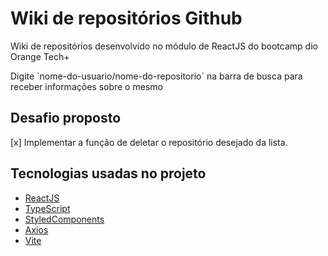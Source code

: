 # Wiki de repositórios Github

<p>
  Wiki de repositórios desenvolvido no módulo de ReactJS do bootcamp dio Orange Tech+
</p>
<p>
  Digite `nome-do-usuario/nome-do-repositorio` na barra de busca para receber informações sobre o mesmo
</p>

## Desafio proposto
<p>
  [x] Implementar a função de deletar o repositório desejado da lista.
</p>

## Tecnologias usadas no projeto

- [ReactJS](https://pt-br.reactjs.org/)
- [TypeScript](https://typescriptlang.org/)
- [StyledComponents](https://styled-components.com/)
- [Axios](https://axios-http.com/)
- [Vite](https://vitejs.dev/)